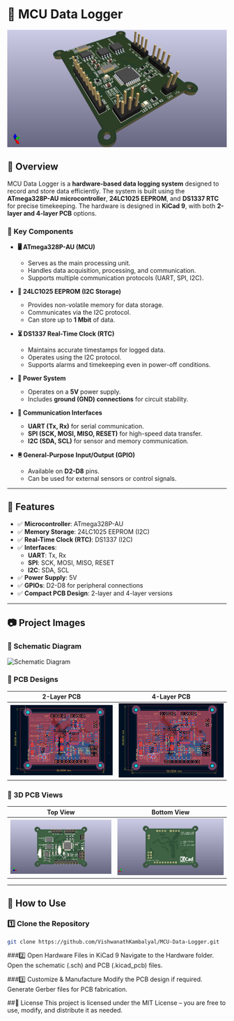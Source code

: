 # 📌 MCU Data Logger

![Project Banner](https://github.com/VishwanathKambalyal/MCU-Data-Logger/blob/main/images/3d%20mixed%20view.png)

## 📖 Overview

MCU Data Logger is a **hardware-based data logging system** designed to record and store data efficiently. The system is built using the **ATmega328P-AU microcontroller**, **24LC1025 EEPROM**, and **DS1337 RTC** for precise timekeeping. The hardware is designed in **KiCad 9**, with both **2-layer and 4-layer PCB** options.

### 🔹 Key Components

- **🖥️ ATmega328P-AU (MCU)**
  - Serves as the main processing unit.
  - Handles data acquisition, processing, and communication.
  - Supports multiple communication protocols (UART, SPI, I2C).

- **💾 24LC1025 EEPROM (I2C Storage)**
  - Provides non-volatile memory for data storage.
  - Communicates via the I2C protocol.
  - Can store up to **1 Mbit** of data.

- **⏳ DS1337 Real-Time Clock (RTC)**
  - Maintains accurate timestamps for logged data.
  - Operates using the I2C protocol.
  - Supports alarms and timekeeping even in power-off conditions.

- **🔌 Power System**
  - Operates on a **5V** power supply.
  - Includes **ground (GND) connections** for circuit stability.

- **📡 Communication Interfaces**
  - **UART (Tx, Rx)** for serial communication.
  - **SPI (SCK, MOSI, MISO, RESET)** for high-speed data transfer.
  - **I2C (SDA, SCL)** for sensor and memory communication.

- **🖲️ General-Purpose Input/Output (GPIO)**
  - Available on **D2-D8** pins.
  - Can be used for external sensors or control signals.

---

## 🔧 Features

- ✅ **Microcontroller**: ATmega328P-AU
- ✅ **Memory Storage**: 24LC1025 EEPROM (I2C)
- ✅ **Real-Time Clock (RTC)**: DS1337 (I2C)
- ✅ **Interfaces**:
  - **UART**: Tx, Rx
  - **SPI**: SCK, MOSI, MISO, RESET
  - **I2C**: SDA, SCL
- ✅ **Power Supply**: 5V
- ✅ **GPIOs**: D2-D8 for peripheral connections
- ✅ **Compact PCB Design**: 2-layer and 4-layer versions

---

## 📷 Project Images

### 🔹 Schematic Diagram

![Schematic Diagram](Images/schematic.png)

### 🔹 PCB Designs

| 2-Layer PCB                          | 4-Layer PCB                          |
| ------------------------------------ | ------------------------------------ |
| ![2-Layer PCB](https://github.com/VishwanathKambalyal/MCU-Data-Logger/blob/main/images/2_Layer_PCB.png)  | ![4-Layer PCB](https://github.com/VishwanathKambalyal/MCU-Data-Logger/blob/main/images/4_Layer_PCB.png)  |

### 🔹 3D PCB Views

| Top View                             | Bottom View                          |
| ------------------------------------ | ------------------------------------ |
| ![Top View](https://github.com/VishwanathKambalyal/MCU-Data-Logger/blob/main/images/3d%20Front%20view.png)       | ![Bottom View](https://github.com/VishwanathKambalyal/MCU-Data-Logger/blob/main/images/3d%20bottom%20view.png)  |

---

## 🔌 How to Use

### 1️⃣ Clone the Repository
```bash
git clone https://github.com/VishwanathKambalyal/MCU-Data-Logger.git
```
###2️⃣ Open Hardware Files in KiCad 9
Navigate to the Hardware folder.
Open the schematic (.sch) and PCB (.kicad_pcb) files.

###3️⃣ Customize & Manufacture
Modify the PCB design if required.
Generate Gerber files for PCB fabrication.

##📜 License
This project is licensed under the MIT License – you are free to use, modify, and distribute it as needed.
